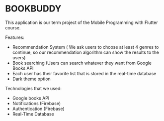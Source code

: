 # BOOKBUDDY

This application is our term project of the Mobile Programming with Flutter course.

Features:
- Recommendation System ( We ask users to choose at least 4 genres to continue, so our recommendation algorithm can show the results to the users)
- Book searching (Users can search whatever they want from Google Books API
- Each user has their favorite list that is stored in the real-time database
- Dark theme option


Technologies that we used:

- Google books API
- Notifications (Firebase)
- Authentication (Firebase)
- Real-Time Database
